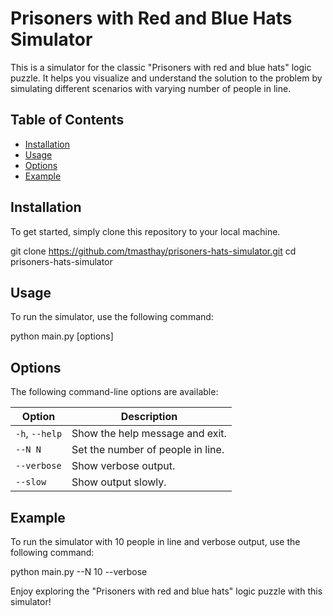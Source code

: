 # Prisoners with Red and Blue Hats Simulator

This is a simulator for the classic "Prisoners with red and blue hats" logic puzzle. It helps you visualize and understand the solution to the problem by simulating different scenarios with varying number of people in line.

## Table of Contents
- [Installation](#installation)
- [Usage](#usage)
- [Options](#options)
- [Example](#example)

## Installation
To get started, simply clone this repository to your local machine.

git clone https://github.com/tmasthay/prisoners-hats-simulator.git
cd prisoners-hats-simulator

## Usage
To run the simulator, use the following command:

python main.py [options]

## Options
The following command-line options are available:

| Option   | Description                       |
|----------|-----------------------------------|
| `-h`, `--help`   | Show the help message and exit. |
| `--N N`  | Set the number of people in line. |
| `--verbose` | Show verbose output.          |
| `--slow` | Show output slowly.             |

## Example
To run the simulator with 10 people in line and verbose output, use the following command:

python main.py --N 10 --verbose

Enjoy exploring the "Prisoners with red and blue hats" logic puzzle with this simulator!

